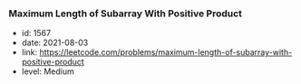 ### Maximum Length of Subarray With Positive Product

* id: 1567
* date: 2021-08-03
* link: https://leetcode.com/problems/maximum-length-of-subarray-with-positive-product
* level: Medium
